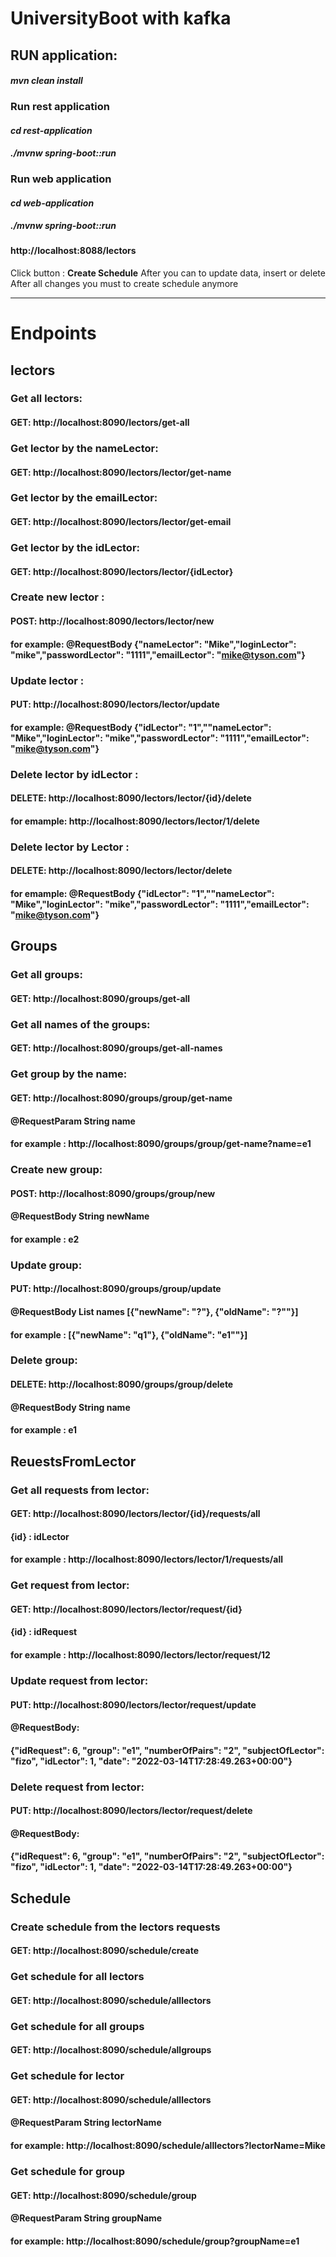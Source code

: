 # UniversityBoot with kafka

## RUN application:

#### _mvn clean install_

### Run rest application
#### _cd rest-application_
#### _./mvnw spring-boot::run_

### Run web application
#### _cd web-application_
#### _./mvnw spring-boot::run_
### 
#### http://localhost:8088/lectors


Click button : __Create Schedule__
After you can to update data, insert or delete
After all changes you must to create schedule anymore

_____________________________________________
# __Endpoints__
## lectors
### Get all lectors:
#### GET: http://localhost:8090/lectors/get-all

### Get lector by the nameLector:
#### GET: http://localhost:8090/lectors/lector/get-name

### Get lector by the emailLector:
#### GET: http://localhost:8090/lectors/lector/get-email

### Get lector by the idLector:
#### GET: http://localhost:8090/lectors/lector/{idLector}

### Create new lector :
#### POST: http://localhost:8090/lectors/lector/new
#### for example: @RequestBody {"nameLector": "Mike","loginLector": "mike","passwordLector": "1111","emailLector": "mike@tyson.com"}

### Update lector :
#### PUT: http://localhost:8090/lectors/lector/update
#### for example: @RequestBody {"idLector": "1",""nameLector": "Mike","loginLector": "mike","passwordLector": "1111","emailLector": "mike@tyson.com"}

### Delete lector by idLector :
#### DELETE: http://localhost:8090/lectors/lector/{id}/delete
#### for emample:  http://localhost:8090/lectors/lector/1/delete

### Delete lector by Lector :
#### DELETE: http://localhost:8090/lectors/lector/delete
#### for emample: @RequestBody {"idLector": "1",""nameLector": "Mike","loginLector": "mike","passwordLector": "1111","emailLector": "mike@tyson.com"} 



## Groups
### Get all groups:
#### GET: http://localhost:8090/groups/get-all

### Get all names of the groups:
#### GET: http://localhost:8090/groups/get-all-names

### Get group by the name:
#### GET: http://localhost:8090/groups/group/get-name
#### @RequestParam String name 
#### for example :  http://localhost:8090/groups/group/get-name?name=e1

### Create new group:
#### POST: http://localhost:8090/groups/group/new
#### @RequestBody String newName
#### for example :  e2

### Update group:
#### PUT: http://localhost:8090/groups/group/update
#### @RequestBody List <String> names [{"newName": "?"}, {"oldName": "?""}] 
#### for example :  [{"newName": "q1"}, {"oldName": "e1""}]

### Delete group:
#### DELETE: http://localhost:8090/groups/group/delete
#### @RequestBody String name
#### for example : e1


## ReuestsFromLector
### Get all requests from lector:
#### GET: http://localhost:8090/lectors/lector/{id}/requests/all
#### {id} : idLector
#### for example : http://localhost:8090/lectors/lector/1/requests/all

### Get request from lector:
#### GET: http://localhost:8090/lectors/lector/request/{id}
#### {id} : idRequest
#### for example : http://localhost:8090/lectors/lector/request/12

### Update request from lector:
#### PUT: http://localhost:8090/lectors/lector/request/update
#### @RequestBody:
#### {"idRequest": 6, "group": "e1", "numberOfPairs": "2", "subjectOfLector": "fizo", "idLector": 1, "date": "2022-03-14T17:28:49.263+00:00"}

### Delete request from lector:
#### PUT: http://localhost:8090/lectors/lector/request/delete
#### @RequestBody:
#### {"idRequest": 6, "group": "e1", "numberOfPairs": "2", "subjectOfLector": "fizo", "idLector": 1, "date": "2022-03-14T17:28:49.263+00:00"}

## Schedule  
### Create schedule from the lectors requests
#### GET: http://localhost:8090/schedule/create

### Get schedule for all lectors 
#### GET: http://localhost:8090/schedule/alllectors

### Get schedule for all groups
#### GET: http://localhost:8090/schedule/allgroups

### Get schedule for lector
#### GET: http://localhost:8090/schedule/alllectors
#### @RequestParam String lectorName
#### for example: http://localhost:8090/schedule/alllectors?lectorName=Mike

### Get schedule for group
#### GET: http://localhost:8090/schedule/group
#### @RequestParam String groupName
#### for example: http://localhost:8090/schedule/group?groupName=e1
